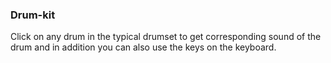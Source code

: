### Drum-kit
Click on any drum in the typical drumset to get corresponding sound of the drum and in addition you can also use the keys on the keyboard.
